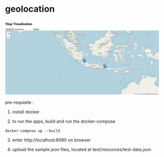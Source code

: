 # geolocation

![plot](src/main/resources/img/sample.png)



pre-requisite :
1. install docker

2. to run the apps, build and run the docker-compose

```shell script
docker-compose up --build
```

3. enter http://localhost:8080 on browser

4. upload the sample json files, located at test/resources/test-data.json


